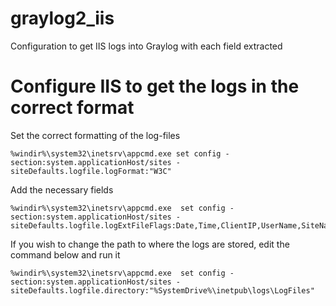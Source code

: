 # graylog2_iis
Configuration to get IIS logs into Graylog with each field extracted


# Configure IIS to get the logs in the correct format

Set the correct formatting of the log-files
```
%windir%\system32\inetsrv\appcmd.exe set config -section:system.applicationHost/sites -siteDefaults.logfile.logFormat:"W3C"
```

Add the necessary fields
```
%windir%\system32\inetsrv\appcmd.exe  set config -section:system.applicationHost/sites -siteDefaults.logfile.logExtFileFlags:Date,Time,ClientIP,UserName,SiteName,ComputerName,ServerIP,Method,UriStem,UriQuery,HttpStatus,Win32Status,BytesSent,BytesRecv,TimeTaken,ServerPort,UserAgent,Cookie,Referer,ProtocolVersion,Host,HttpSubStatus
```

If you wish to change the path to where the logs are stored, edit the command below and run it
```
%windir%\system32\inetsrv\appcmd.exe  set config -section:system.applicationHost/sites -siteDefaults.logfile.directory:"%SystemDrive%\inetpub\logs\LogFiles"
```
